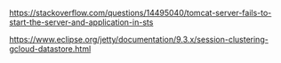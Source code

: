 https://stackoverflow.com/questions/14495040/tomcat-server-fails-to-start-the-server-and-application-in-sts

https://www.eclipse.org/jetty/documentation/9.3.x/session-clustering-gcloud-datastore.html